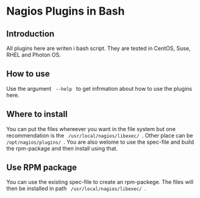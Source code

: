 <h1> Nagios Plugins in Bash </h1>
<h2> Introduction </h2>
All plugins here are writen i bash script. They are tested in CentOS, Suse, RHEL and Photon OS.

<h2> How to use</h2>
Use the argument <code> --help </code> to get infrmation about how to use the plugins here.

<h2> Where to install</h2>
You can put the files whereever you want in the file system but one recommendation is the <code> /usr/local/nagios/libexec/ </code>. Other place can be <code> /opt/nagios/plugins/ </code>. You are also welome to use the spec-file and build the rpm-package and then install using that.

<h2> Use RPM package </h2>
You can use the existing spec-file to create an rpm-packege. The files will then be installed in path <code> /usr/local/nagios/libexec/ </code>.

